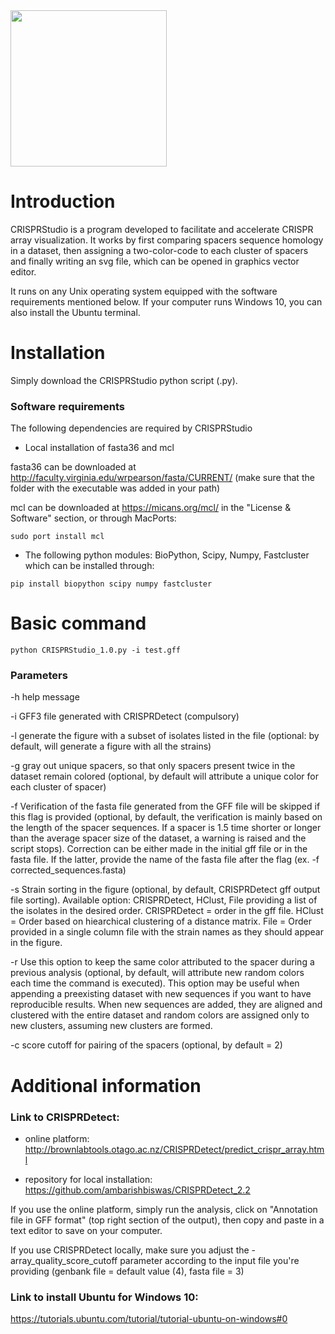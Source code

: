 <img src="https://github.com/moineaulab/CRISPRStudio/blob/master/CRISPRStudio_logo.png" width="250">

# Introduction

CRISPRStudio is a program developed to facilitate and accelerate CRISPR array visualization. It works by first comparing spacers sequence homology in a dataset, then assigning a two-color-code to each cluster of spacers and finally writing an svg file, which can be opened in graphics vector editor. 

It runs on any Unix operating system equipped with the software requirements mentioned below. If your computer runs Windows 10, you can also install the Ubuntu terminal.

# Installation

Simply download the CRISPRStudio python script (.py).

### Software requirements

The following dependencies are required by CRISPRStudio

- Local installation of fasta36 and mcl

fasta36 can be downloaded at http://faculty.virginia.edu/wrpearson/fasta/CURRENT/ (make sure that the folder with the executable was added in your path)

mcl can be downloaded at https://micans.org/mcl/ in the "License & Software" section, or through MacPorts:

```
sudo port install mcl
```

- The following python modules: BioPython, Scipy, Numpy, Fastcluster which can be installed through:

```
pip install biopython scipy numpy fastcluster
```

# Basic command

```
python CRISPRStudio_1.0.py -i test.gff
```

### Parameters

-h  help message

-i  GFF3 file generated with CRISPRDetect (compulsory)

-l  generate the figure with a subset of isolates listed in the file (optional: by default, will generate a figure with all the strains)

-g  gray out unique spacers, so that only spacers present twice in the dataset remain colored (optional, by default will attribute a unique color for each cluster of spacer)

-f  Verification of the fasta file generated from the GFF file will be skipped if this flag is provided (optional, by default, the verification is mainly based on the length of the spacer sequences. If a spacer is 1.5 time shorter or longer than the average spacer size of the dataset, a warning is raised and the script stops). Correction can be either made in the initial gff file or in the fasta file. If the latter, provide the name of the fasta file after the flag (ex. -f corrected_sequences.fasta)

-s  Strain sorting in the figure (optional, by default, CRISPRDetect gff output file sorting). Available option: CRISPRDetect, HClust, File providing a list of the isolates in the desired order. CRISPRDetect = order in the gff file. HClust = Order based on hiearchical clustering of a distance matrix. File = Order provided in a single column file with the strain names as they should appear in the figure.

-r  Use this option to keep the same color attributed to the spacer during a previous analysis (optional, by default, will attribute new random colors each time the command is executed). This option may be useful when appending a preexisting dataset with new sequences if you want to have reproducible results. When new sequences are added, they are aligned and clustered with the entire dataset and random colors are assigned only to new clusters, assuming new clusters are formed.

-c  score cutoff for pairing of the spacers (optional, by default = 2)


# Additional information

### Link to CRISPRDetect:

-  online platform: http://brownlabtools.otago.ac.nz/CRISPRDetect/predict_crispr_array.html

-  repository for local installation: https://github.com/ambarishbiswas/CRISPRDetect_2.2

If you use the online platform, simply run the analysis, click on "Annotation file in GFF format" (top right section of the output), then copy and paste in a text editor to save on your computer.

If you use CRISPRDetect locally, make sure you adjust the -array_quality_score_cutoff parameter according to the input file you're providing (genbank file = default value (4), fasta file = 3)

### Link to install Ubuntu for Windows 10: 

https://tutorials.ubuntu.com/tutorial/tutorial-ubuntu-on-windows#0
